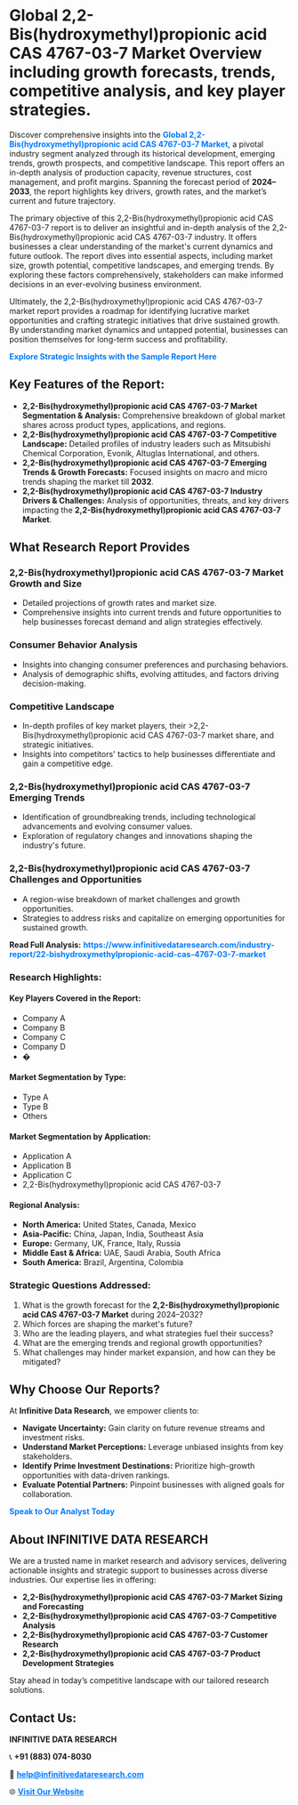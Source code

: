 <h1>Global 2,2-Bis(hydroxymethyl)propionic acid CAS 4767-03-7 Market Overview including growth forecasts, trends, competitive analysis, and key player strategies.</h1>
<p>
Discover comprehensive insights into the 
<a href="https://www.infinitivedataresearch.com/industry-report/22-bishydroxymethylpropionic-acid-cas-4767-03-7-market" rel="dofollow" style="color: #007BFF; text-decoration: none;"><strong>Global 2,2-Bis(hydroxymethyl)propionic acid CAS 4767-03-7 Market</strong></a>, a pivotal industry segment analyzed through its historical development, emerging trends, growth prospects, and competitive landscape. This report offers an in-depth analysis of production capacity, revenue structures, cost management, and profit margins. Spanning the forecast period of <strong>2024–2033</strong>, the report highlights key drivers, growth rates, and the market’s current and future trajectory.
</p>
<p>
The primary objective of this 2,2-Bis(hydroxymethyl)propionic acid CAS 4767-03-7 report is to deliver an insightful and in-depth analysis of the 2,2-Bis(hydroxymethyl)propionic acid CAS 4767-03-7 industry. It offers businesses a clear understanding of the market's current dynamics and future outlook. The report dives into essential aspects, including market size, growth potential, competitive landscapes, and emerging trends. By exploring these factors comprehensively, stakeholders can make informed decisions in an ever-evolving business environment.
</p>
<p>
Ultimately, the 2,2-Bis(hydroxymethyl)propionic acid CAS 4767-03-7 market report provides a roadmap for identifying lucrative market opportunities and crafting strategic initiatives that drive sustained growth. By understanding market dynamics and untapped potential, businesses can position themselves for long-term success and profitability.
</p>
<p>
<a href="https://www.infinitivedataresearch.com/request-sample/reportId=112720" style="color: #007BFF; text-decoration: none;"><strong>Explore Strategic Insights with the Sample Report Here</strong></a>
</p>

<h2>Key Features of the Report:</h2>
<ul>
<li><strong>2,2-Bis(hydroxymethyl)propionic acid CAS 4767-03-7 Market Segmentation & Analysis:</strong> Comprehensive breakdown of global market shares across product types, applications, and regions.</li>
<li><strong>2,2-Bis(hydroxymethyl)propionic acid CAS 4767-03-7 Competitive Landscape:</strong> Detailed profiles of industry leaders such as Mitsubishi Chemical Corporation, Evonik, Altuglas International, and others.</li>
<li><strong>2,2-Bis(hydroxymethyl)propionic acid CAS 4767-03-7 Emerging Trends & Growth Forecasts:</strong> Focused insights on macro and micro trends shaping the market till <strong>2032</strong>.</li>
<li><strong>2,2-Bis(hydroxymethyl)propionic acid CAS 4767-03-7 Industry Drivers & Challenges:</strong> Analysis of opportunities, threats, and key drivers impacting the <strong>2,2-Bis(hydroxymethyl)propionic acid CAS 4767-03-7 Market</strong>.</li>
</ul>

<h2>What Research Report Provides</h2>
<h3>2,2-Bis(hydroxymethyl)propionic acid CAS 4767-03-7 Market Growth and Size</h3>
<ul>
<li>Detailed projections of growth rates and market size.</li>
<li>Comprehensive insights into current trends and future opportunities to help businesses forecast demand and align strategies effectively.</li>
</ul>

<h3>Consumer Behavior Analysis</h3>
<ul>
<li>Insights into changing consumer preferences and purchasing behaviors.</li>
<li>Analysis of demographic shifts, evolving attitudes, and factors driving decision-making.</li>
</ul>

<h3>Competitive Landscape</h3>
<ul>
<li>In-depth profiles of key market players, their >2,2-Bis(hydroxymethyl)propionic acid CAS 4767-03-7 market share, and strategic initiatives.</li>
<li>Insights into competitors' tactics to help businesses differentiate and gain a competitive edge.</li>
</ul>

<h3>2,2-Bis(hydroxymethyl)propionic acid CAS 4767-03-7 Emerging Trends</h3>
<ul>
<li>Identification of groundbreaking trends, including technological advancements and evolving consumer values.</li>
<li>Exploration of regulatory changes and innovations shaping the industry's future.</li>
</ul>

<h3>2,2-Bis(hydroxymethyl)propionic acid CAS 4767-03-7 Challenges and Opportunities</h3>
<ul>
<li>A region-wise breakdown of market challenges and growth opportunities.</li>
<li>Strategies to address risks and capitalize on emerging opportunities for sustained growth.</li>
</ul>
<p><strong>Read Full Analysis:</strong> <a href="https://www.infinitivedataresearch.com/industry-report/22-bishydroxymethylpropionic-acid-cas-4767-03-7-market" rel="dofollow" style="color: #007BFF; text-decoration: none;"><strong>https://www.infinitivedataresearch.com/industry-report/22-bishydroxymethylpropionic-acid-cas-4767-03-7-market</strong></a></p>
<h3>Research Highlights:</h3>
<h4>Key Players Covered in the Report:</h4>
<ul><li>Company A</li><li>Company B</li><li>Company C</li><li>Company D</li><li>�</li></ul>
<h4>Market Segmentation by Type:</h4>
<ul><li>Type A</li><li>Type B</li><li>Others</li></ul>
<h4>Market Segmentation by Application:</h4>
<ul><li>Application A</li><li>Application B</li><li>Application C</li><li>2,2-Bis(hydroxymethyl)propionic acid CAS 4767-03-7</li></ul>

<h4>Regional Analysis:</h4>
<ul>
<li><strong>North America:</strong> United States, Canada, Mexico</li>
<li><strong>Asia-Pacific:</strong> China, Japan, India, Southeast Asia</li>
<li><strong>Europe:</strong> Germany, UK, France, Italy, Russia</li>
<li><strong>Middle East & Africa:</strong> UAE, Saudi Arabia, South Africa</li>
<li><strong>South America:</strong> Brazil, Argentina, Colombia</li>
</ul>

<h3>Strategic Questions Addressed:</h3>
<ol>
<li>What is the growth forecast for the <strong>2,2-Bis(hydroxymethyl)propionic acid CAS 4767-03-7 Market</strong> during 2024–2032?</li>
<li>Which forces are shaping the market's future?</li>
<li>Who are the leading players, and what strategies fuel their success?</li>
<li>What are the emerging trends and regional growth opportunities?</li>
<li>What challenges may hinder market expansion, and how can they be mitigated?</li>
</ol>

<h2>Why Choose Our Reports?</h2>
<p>At <strong>Infinitive Data Research</strong>, we empower clients to:</p>
<ul>
<li><strong>Navigate Uncertainty:</strong> Gain clarity on future revenue streams and investment risks.</li>
<li><strong>Understand Market Perceptions:</strong> Leverage unbiased insights from key stakeholders.</li>
<li><strong>Identify Prime Investment Destinations:</strong> Prioritize high-growth opportunities with data-driven rankings.</li>
<li><strong>Evaluate Potential Partners:</strong> Pinpoint businesses with aligned goals for collaboration.</li>
</ul>
<p><a href="https://www.infinitivedataresearch.com/industry-report/22-bishydroxymethylpropionic-acid-cas-4767-03-7-market" rel="dofollow" style="color: #007BFF; text-decoration: none;"><strong>Speak to Our Analyst Today</strong></a></p>

<h2>About INFINITIVE DATA RESEARCH</h2>
<p>We are a trusted name in market research and advisory services, delivering actionable insights and strategic support to businesses across diverse industries. Our expertise lies in offering:</p>
<ul>
<li><strong>2,2-Bis(hydroxymethyl)propionic acid CAS 4767-03-7 Market Sizing and Forecasting</strong></li>
<li><strong>2,2-Bis(hydroxymethyl)propionic acid CAS 4767-03-7 Competitive Analysis</strong></li>
<li><strong>2,2-Bis(hydroxymethyl)propionic acid CAS 4767-03-7 Customer Research</strong></li>
<li><strong>2,2-Bis(hydroxymethyl)propionic acid CAS 4767-03-7 Product Development Strategies</strong></li>
</ul>
<p>Stay ahead in today’s competitive landscape with our tailored research solutions.</p>

<h2>Contact Us:</h2>
<p><strong>INFINITIVE DATA RESEARCH</strong></p>
<p>📞 <strong>+91 (883) 074-8030</strong></p>
<p>📧 <strong><a href="mailto:help@infinitivedataresearch.com" style="color: #007BFF;">help@infinitivedataresearch.com</a></strong></p>
<p>🌐 <strong><a href="https://www.infinitivedataresearch.com" rel="dofollow" style="color: #007BFF;">Visit Our Website</a></strong></p>